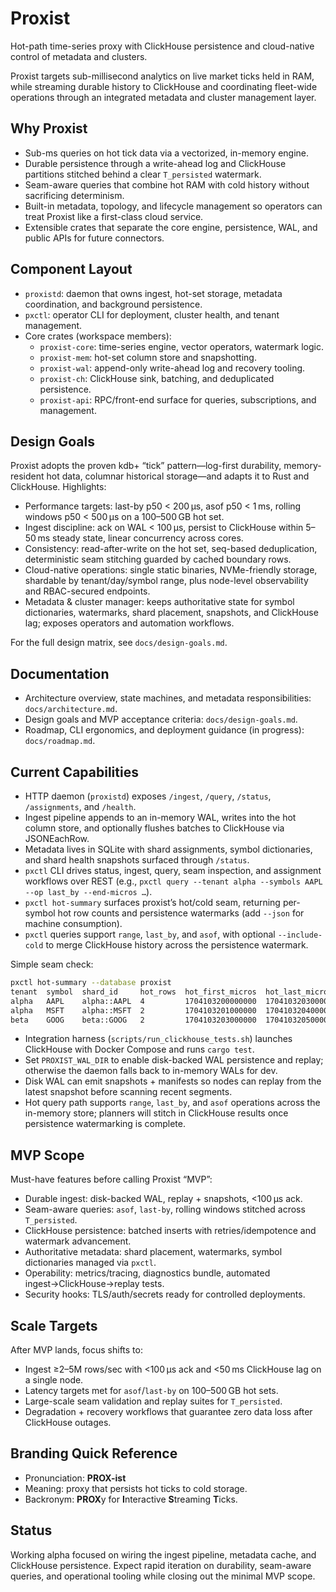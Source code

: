 # Proxist

Hot-path time-series proxy with ClickHouse persistence and cloud-native control of metadata and clusters.

Proxist targets sub-millisecond analytics on live market ticks held in RAM, while streaming durable history to ClickHouse and coordinating fleet-wide operations through an integrated metadata and cluster management layer.

## Why Proxist

- Sub-ms queries on hot tick data via a vectorized, in-memory engine.
- Durable persistence through a write-ahead log and ClickHouse partitions stitched behind a clear `T_persisted` watermark.
- Seam-aware queries that combine hot RAM with cold history without sacrificing determinism.
- Built-in metadata, topology, and lifecycle management so operators can treat Proxist like a first-class cloud service.
- Extensible crates that separate the core engine, persistence, WAL, and public APIs for future connectors.

## Component Layout

- `proxistd`: daemon that owns ingest, hot-set storage, metadata coordination, and background persistence.
- `pxctl`: operator CLI for deployment, cluster health, and tenant management.
- Core crates (workspace members):
  - `proxist-core`: time-series engine, vector operators, watermark logic.
  - `proxist-mem`: hot-set column store and snapshotting.
  - `proxist-wal`: append-only write-ahead log and recovery tooling.
  - `proxist-ch`: ClickHouse sink, batching, and deduplicated persistence.
  - `proxist-api`: RPC/front-end surface for queries, subscriptions, and management.

## Design Goals

Proxist adopts the proven kdb+ “tick” pattern—log-first durability, memory-resident hot data, columnar historical storage—and adapts it to Rust and ClickHouse. Highlights:

- Performance targets: last-by p50 < 200 µs, asof p50 < 1 ms, rolling windows p50 < 500 µs on a 100–500 GB hot set.
- Ingest discipline: ack on WAL < 100 µs, persist to ClickHouse within 5–50 ms steady state, linear concurrency across cores.
- Consistency: read-after-write on the hot set, seq-based deduplication, deterministic seam stitching guarded by cached boundary rows.
- Cloud-native operations: single static binaries, NVMe-friendly storage, shardable by tenant/day/symbol range, plus node-level observability and RBAC-secured endpoints.
- Metadata & cluster manager: keeps authoritative state for symbol dictionaries, watermarks, shard placement, snapshots, and ClickHouse lag; exposes operators and automation workflows.

For the full design matrix, see `docs/design-goals.md`.

## Documentation

- Architecture overview, state machines, and metadata responsibilities: `docs/architecture.md`.
- Design goals and MVP acceptance criteria: `docs/design-goals.md`.
- Roadmap, CLI ergonomics, and deployment guidance (in progress): `docs/roadmap.md`.

## Current Capabilities

- HTTP daemon (`proxistd`) exposes `/ingest`, `/query`, `/status`, `/assignments`, and `/health`.
- Ingest pipeline appends to an in-memory WAL, writes into the hot column store, and optionally flushes batches to ClickHouse via JSONEachRow.
- Metadata lives in SQLite with shard assignments, symbol dictionaries, and shard health snapshots surfaced through `/status`.
- `pxctl` CLI drives status, ingest, query, seam inspection, and assignment workflows over REST (e.g., `pxctl query --tenant alpha --symbols AAPL --op last_by --end-micros …`).
- `pxctl hot-summary` surfaces proxist’s hot/cold seam, returning per-symbol hot row counts and persistence watermarks (add `--json` for machine consumption).
- `pxctl` queries support `range`, `last_by`, and `asof`, with optional `--include-cold` to merge ClickHouse history across the persistence watermark.

Simple seam check:

```bash
pxctl hot-summary --database proxist
tenant  symbol  shard_id     hot_rows  hot_first_micros  hot_last_micros  persisted_through_micros  wal_high_micros
alpha   AAPL    alpha::AAPL  4         1704103200000000  1704103203000000 1704103203000000           1704103203000000
alpha   MSFT    alpha::MSFT  2         1704103201000000  1704103204000000 1704103204000000           1704103204000000
beta    GOOG    beta::GOOG   2         1704103203000000  1704103205000000 1704103205000000           1704103205000000
```
- Integration harness (`scripts/run_clickhouse_tests.sh`) launches ClickHouse with Docker Compose and runs `cargo test`.
- Set `PROXIST_WAL_DIR` to enable disk-backed WAL persistence and replay; otherwise the daemon falls back to in-memory WALs for dev.
- Disk WAL can emit snapshots + manifests so nodes can replay from the latest snapshot before scanning recent segments.
- Hot query path supports `range`, `last_by`, and `asof` operations across the in-memory store; planners will stitch in ClickHouse results once persistence watermarking is complete.

## MVP Scope

Must-have features before calling Proxist “MVP”:

- Durable ingest: disk-backed WAL, replay + snapshots, <100 µs ack.
- Seam-aware queries: `asof`, `last-by`, rolling windows stitched across `T_persisted`.
- ClickHouse persistence: batched inserts with retries/idempotence and watermark advancement.
- Authoritative metadata: shard placement, watermarks, symbol dictionaries managed via `pxctl`.
- Operability: metrics/tracing, diagnostics bundle, automated ingest→ClickHouse→replay tests.
- Security hooks: TLS/auth/secrets ready for controlled deployments.

## Scale Targets

After MVP lands, focus shifts to:

- Ingest ≥2–5M rows/sec with <100 µs ack and <50 ms ClickHouse lag on a single node.
- Latency targets met for `asof`/`last-by` on 100–500 GB hot sets.
- Large-scale seam validation and replay suites for `T_persisted`.
- Degradation + recovery workflows that guarantee zero data loss after ClickHouse outages.

## Branding Quick Reference

- Pronunciation: **PROX-ist**
- Meaning: proxy that persists hot ticks to cold storage.
- Backronym: **PROX**y for **I**nteractive **S**treaming **T**icks.

## Status

Working alpha focused on wiring the ingest pipeline, metadata cache, and ClickHouse persistence. Expect rapid iteration on durability, seam-aware queries, and operational tooling while closing out the minimal MVP scope.
